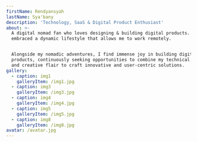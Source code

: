 ```yaml
---
firstName: Rendyansyah
lastName: Sya'bany
description: 'Technology, SaaS & Digital Product Enthusiast'
about: >-
  A digital nomad fan who loves designing & building digital products. I have
  embraced a dynamic lifestyle that allows me to work remotely.


  Alongside my nomadic adventures, I find immense joy in building digital
  products, continuously seeking opportunities to combine my technical expertise
  and creative flair to craft innovative and user-centric solutions.
gallery:
  - caption: img1
    galleryItem: /img1.jpg
  - caption: img3
    galleryItem: /img3.jpg
  - caption: img4
    galleryItem: /img4.jpg
  - caption: img5
    galleryItem: /img5.jpg
  - caption: img8
    galleryItem: /img8.jpg
avatar: /avatar.jpg
---
```






























